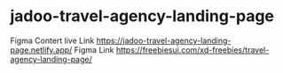 # jadoo-travel-agency-landing-page
Figma Contert 
live Link https://jadoo-travel-agency-landing-page.netlify.app/
Figma Link https://freebiesui.com/xd-freebies/travel-agency-landing-page/
